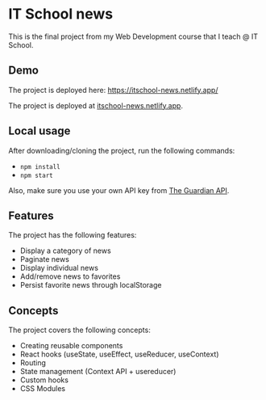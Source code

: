 # IT School news

This is the final project from my Web Development course that I teach @ IT School.

## Demo
The project is deployed here: https://itschool-news.netlify.app/

The project is deployed at [itschool-news.netlify.app](https://itschool-news.netlify.app).

## Local usage

After downloading/cloning the project, run the following commands:
* `npm install`
* `npm start`

Also, make sure you use your own API key from [The Guardian API](https://open-platform.theguardian.com/documentation/).

## Features

The project has the following features:
* Display a category of news
* Paginate news
* Display individual news
* Add/remove news to favorites
* Persist favorite news through localStorage

## Concepts

The project covers the following concepts:
* Creating reusable components
* React hooks (useState, useEffect, useReducer, useContext)
* Routing
* State management (Context API + usereducer)
* Custom hooks
* CSS Modules